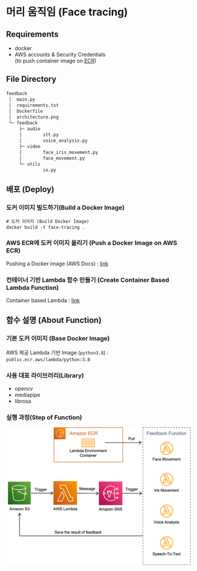 # 머리 움직임 (Face tracing)

## Requirements
- docker
- AWS accounts & Security Credentials \
  (to push container image on [ECR](https://aws.amazon.com/ecr/))

## File Directory
```commandline
feedback
 │  main.py
 │  requirements.txt
 │  Dockerfile
 │  architecture.png
 └─ feedback
     ├─ audio
     │        stt.py
     │        voice_analysis.py
     ├─ video
     │        face_iris_movement.py
     │        face_movement.py
     └─ utils
              io.py
```

## 배포 (Deploy)

### 도커 이미지 빌드하기(Build a Docker Image)
```commandline
# 도커 이미지 (Build Docker Image)
docker build -t face-tracing .
```

### AWS ECR에 도커 이미지 올리기 (Push a Docker Image on AWS ECR)
Pushing a Docker image (AWS Docs) : [link](https://docs.aws.amazon.com/AmazonECR/latest/userguide/docker-push-ecr-image.html)

### 컨테이너 기반 Lambda 함수 만들기 (Create Container Based Lambda Function)
Container based Lambda : [link](https://aws.amazon.com/ko/blogs/korea/new-for-aws-lambda-container-image-support/)

## 함수 설명 (About Function)
### 기본 도커 이미지 (Base Docker Image)
AWS 제공 Lambda 기반 Image (```python3.8```) :``` public.ecr.aws/lambda/python:3.8```

### 사용 대표 라이브러리(Library)
- opencv
- mediapipe
- librosa

### 실행 과정(Step of Function)
![architecture](architecture.png)
